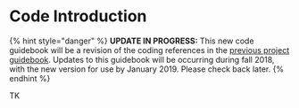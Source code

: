 # Code Introduction

{% hint style="danger" %}
**UPDATE IN PROGRESS:** This new code guidebook will be a revision of the coding references in the [previous project guidebook](https://docs.idew.org/video-game/). Updates to this guidebook will be occurring during fall 2018, with the new version for use by January 2019. Please check back later.
{% endhint %}

TK

